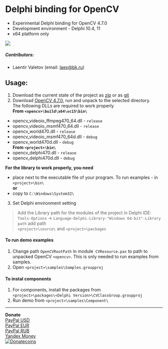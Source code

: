 # Delphi binding for OpenCV
* Experimental Delphi binding for OpenCV 4.7.0
* Development environment - Delphi 10.4, 11
* x64 platform only

![](https://tokei.rs/b1/github/Laex/Delphi-OpenCV-Class)
##### Contributors:
+ Laentir Valetov (email: laex@bk.ru)
## Usage:
1. Download the current state of the project as [zip][1] or as [git][2]
2. Download [OpenCV 4.7.0][3], run and unpack to the selected directory.<br>
The following DLLs are required to work properly<br>
__From `<opencv>\build\x64\vc15\bin\`__
* opencv_videoio_ffmpeg470_64.dll - `release`<br>
* opencv_videoio_msmf470_64.dll   - `release`<br>
* opencv_world470.dll             - `release`<br>
* opencv_videoio_msmf470_64d.dll  - `debug`<br>
* opencv_world470d.dll            - `debug`<br>
**From `<project>\bin\`**
* opencv_delphi470.dll - `release`<br>
* opencv_delphi470d.dll - `debug`<br>
                                                                                       
__For the library to work properly, you need__
- place next to the executable file of your program. To run examples - in `<project>\bin\`<br>
**or**
- copy to `C:\Windows\System32\`

3. Set Delphi environment setting
> Add the Library path for the modules of the project in Delphi IDE:<br>
`Tools-Options` -> `Language-Delphi-Library-"Windows 64-bit"-Library path` add path<br>`<project>\source\` and `<project>\packages`
#### To run demo examples ####
1. Change path `OpenCVRootPath` in module` CVResource.pas` to path to unpacked OpenCV `<opencv>`. This is only needed to run examples from samples.
2. Open `<project>\samples\Samples.groupproj`
#### To instal components ####
1. For components, install the packages from<br>
`<project>\packages\<Delphi Version>\CVClassGroup.groupproj`
2. Run demo from `<project>\samples\Component\`
---------------------------
**Donate**<br>
[PayPal USD](https://www.paypal.com/cgi-bin/webscr?cmd=_s-xclick&hosted_button_id=5Z5JQ7C9JCJQN)<br>
[PayPal EUR](https://www.paypal.com/cgi-bin/webscr?cmd=_s-xclick&hosted_button_id=WQYST8J8PR4K2)<br>
[PayPal RUB](https://www.paypal.com/cgi-bin/webscr?cmd=_s-xclick&hosted_button_id=XN8D6TJMSXPFL)<br>
[Yandex Money](https://money.yandex.ru/to/410011600173245)<br>
[![Donatecoins](http://donatecoins.org/btc/3MTXVtRgQnA22EtBxP97Nws6GS8autp38s.svg)](http://donatecoins.org/btc/3MTXVtRgQnA22EtBxP97Nws6GS8autp38s)

[1]: https://github.com/Laex/Delphi-OpenCV-Class/archive/refs/heads/main.zip
[2]: https://github.com/Laex/Delphi-OpenCV-Class.git
[3]: https://github.com/opencv/opencv/releases/download/4.7.0/opencv-4.7.0-windows.zip
